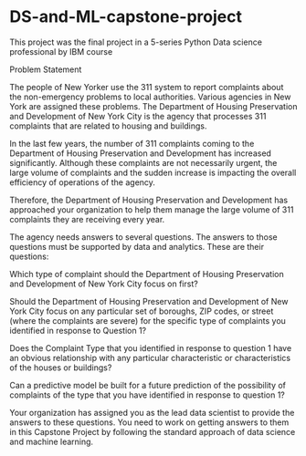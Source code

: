 # DS-and-ML-capstone-project
This project was the final project in a 5-series Python Data science professional by IBM course

Problem Statement

The people of New Yorker use the 311 system to report complaints about the non-emergency problems to local authorities. Various agencies in New York are assigned these problems. The Department of Housing Preservation and Development of New York City is the agency that processes 311 complaints that are related to housing and buildings.

In the last few years, the number of 311 complaints coming to the Department of Housing Preservation and Development has increased significantly. Although these complaints are not necessarily urgent, the large volume of complaints and the sudden increase is impacting the overall efficiency of operations of the agency.

Therefore, the Department of Housing Preservation and Development has approached your organization to help them manage the large volume of 311 complaints they are receiving every year.

The agency needs answers to several questions. The answers to those questions must be supported by data and analytics. These are their questions:

Which type of complaint should the Department of Housing Preservation and Development of New York City focus on first?

Should the Department of Housing Preservation and Development of New York City focus on any particular set of boroughs, ZIP codes, or street (where the complaints are severe) for the specific type of complaints you identified in response to Question 1?

Does the Complaint Type that you identified in response to question 1 have an obvious relationship with any particular characteristic or characteristics of the houses or buildings?

Can a predictive model be built for a future prediction of the possibility of complaints of the type that you have identified in response to question 1?

Your organization has assigned you as the lead data scientist to provide the answers to these questions. You need to work on getting answers to them in this Capstone Project by following the standard approach of data science and machine learning.
